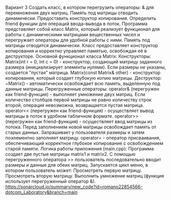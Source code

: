 Вариант 3  Создать класс, в котором перегрузить операторы:
& для перемножения двух матриц.
Память под матрицы отводить динамически. Предоставить конструктор копирования. Определить friend функции для операций ввода-вывода в поток.
Программа представляет собой класс Matrix, который реализует функционал для работы с динамическими матрицами вещественных чисел и перегружает операторы для удобной работы с ними. Память под матрицы отводится динамически. Класс предоставляет конструктор копирования и корректно управляет памятью, освобождая её в деструкторе.
Основной функционал класса Matrix:
Конструкторы:
Matrix(int r = 0, int c = 0) - конструктор, создающий матрицу заданного размера (инициализирует элементы нулями). Если размеры не указаны, создается "пустая" матрица.
Matrix(const Matrix& other) - конструктор копирования, который создает глубокую копию матрицы.
Деструктор: ~Matrix() - автоматически освобождает всю память, выделенную под данные матрицы.
Перегруженные операторы:
operator& (перегружен как friend-функция) - выполняет умножение двух матриц. Если количество столбцов первой матрицы не равно количеству строк второй, операция невозможна, возвращается пустая матрица.
operator<< (перегружен как friend-функция) - осуществляет вывод матрицы в поток в удобном табличном формате.
operator>> (перегружен как friend-функция) - осуществляет ввод матрицы из потока. Перед заполнением новой матрицы освобождает память от старых данных. Запрашивает у пользователя размеры и затем поэлементно заполняет матрицу.
operator= - оператор присваивания, обеспечивающий корректное глубокое копирование с освобождением старой памяти.
Логика работы приложения (main.cpp):
Программа создает две пустые матрицы matrix1 и matrix2.
С помощью перегруженного оператора >> пользователь последовательно вводит размеры и данные для обеих матриц.
Запускается цикл меню, в котором пользователь может:
Просмотреть первую матрицу.
Просмотреть вторую матрицу.
Выполнить умножение матриц (функция использует перегруженный оператор &).
https://sonarcloud.io/summary/new_code?id=romano22854566-dotcom_Laboratory&branch=main


